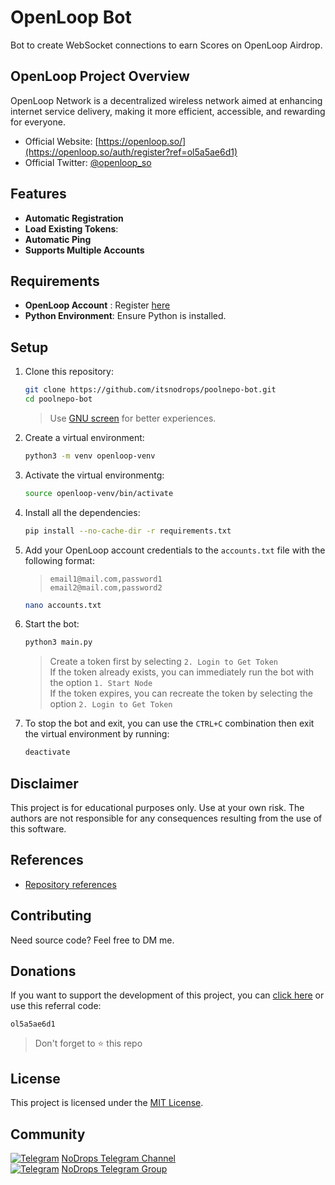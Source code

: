 # OpenLoop Bot
Bot to create WebSocket connections to earn Scores on OpenLoop Airdrop.

## OpenLoop Project Overview
OpenLoop Network is a decentralized wireless network aimed at enhancing internet service delivery, making it more efficient, accessible, and rewarding for everyone.

- Official Website: [https://openloop.so/](https://openloop.so/auth/register?ref=ol5a5ae6d1)
- Official Twitter: [@openloop_so](https://x.com/openloop_so)


## **Features**

- **Automatic Registration**
- **Load Existing Tokens**: 
- **Automatic Ping**
- **Supports Multiple Accounts**


## **Requirements**

- **OpenLoop Account**  : Register [here](https://openloop.so/auth/register?ref=ol5a5ae6d1)
- **Python Environment**: Ensure Python is installed.


## Setup

1. Clone this repository:
   ```bash
   git clone https://github.com/itsnodrops/poolnepo-bot.git
   cd poolnepo-bot
   ```
   > Use [GNU screen](https://www.gnu.org/software/screen/) for better experiences. 
2. Create a virtual environment:
   ```bash
   python3 -m venv openloop-venv
   ```
3. Activate the virtual environmentg:
   ```bash
   source openloop-venv/bin/activate
   ```
4. Install all the dependencies:
   ```bash
   pip install --no-cache-dir -r requirements.txt
   ```
5. Add your OpenLoop account credentials to the `accounts.txt` file with the following format:
   >`email1@mail.com,password1` \
   >`email2@mail.com,password2`

   ```bash
   nano accounts.txt
   ```
6. Start the bot:
   ```bash
   python3 main.py
   ```
   > Create a token first by selecting `2. Login to Get Token` \
   > If the token already exists, you can immediately run the bot with the option `1. Start Node` \
   > If the token expires, you can recreate the token by selecting the option `2. Login to Get Token`
7. To stop the bot and exit, you can use the `CTRL+C` combination then exit the virtual environment by running: 
   ```bash
   deactivate
   ```

## Disclaimer

This project is for educational purposes only. Use at your own risk. The authors are not responsible for any consequences resulting from the use of this software.

## References
- [Repository references](github.com/GzGod/openloop)

## Contributing

Need source code? Feel free to DM me.

## Donations

If you want to support the development of this project, you can [click here](https://openloop.so/auth/register?ref=ol5a5ae6d1) or  use this referral code:

```
ol5a5ae6d1
```
> Don't forget to ⭐ this repo 

## License

This project is licensed under the [MIT License](https://github.com/itsnodrops/poolnepo-bot/blob/main/LICENSE).

## Community
[![Telegram](https://upload.wikimedia.org/wikipedia/commons/thumb/8/82/Telegram_logo.svg/12px-Telegram_logo.svg.png)](https://t.me/NoDrops) [NoDrops Telegram Channel](https://t.me/NoDrops) \
[![Telegram](https://upload.wikimedia.org/wikipedia/commons/thumb/8/82/Telegram_logo.svg/12px-Telegram_logo.svg.png)](https://t.me/NoDropsChat) [NoDrops Telegram Group](https://t.me/NoDropsChat)
